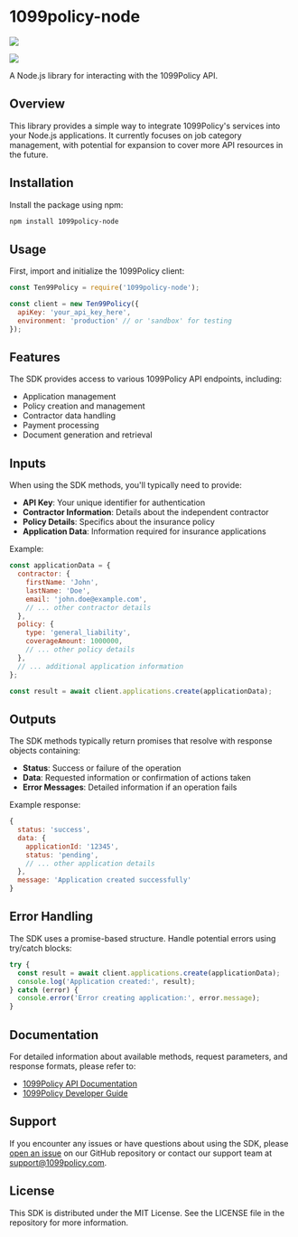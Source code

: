 # 1099policy-node

<a href="https://codeclimate.com/github/1099policy/1099policy-node/maintainability"><img src="https://api.codeclimate.com/v1/badges/d26e14fc7a2a1fb19467/maintainability" /></a>

<a href="https://codeclimate.com/github/1099policy/1099policy-node/test_coverage"><img src="https://api.codeclimate.com/v1/badges/d26e14fc7a2a1fb19467/test_coverage" /></a>

A Node.js library for interacting with the 1099Policy API.

## Overview

This library provides a simple way to integrate 1099Policy's services into your Node.js applications. It currently focuses on job category management, with potential for expansion to cover more API resources in the future.

## Installation

Install the package using npm:

```bash
npm install 1099policy-node
```

## Usage

First, import and initialize the 1099Policy client:

```javascript
const Ten99Policy = require('1099policy-node');

const client = new Ten99Policy({
  apiKey: 'your_api_key_here',
  environment: 'production' // or 'sandbox' for testing
});
```

## Features

The SDK provides access to various 1099Policy API endpoints, including:

- Application management
- Policy creation and management
- Contractor data handling
- Payment processing
- Document generation and retrieval

## Inputs

When using the SDK methods, you'll typically need to provide:

- **API Key**: Your unique identifier for authentication
- **Contractor Information**: Details about the independent contractor
- **Policy Details**: Specifics about the insurance policy
- **Application Data**: Information required for insurance applications

Example:

```javascript
const applicationData = {
  contractor: {
    firstName: 'John',
    lastName: 'Doe',
    email: 'john.doe@example.com',
    // ... other contractor details
  },
  policy: {
    type: 'general_liability',
    coverageAmount: 1000000,
    // ... other policy details
  },
  // ... additional application information
};

const result = await client.applications.create(applicationData);
```

## Outputs

The SDK methods typically return promises that resolve with response objects containing:

- **Status**: Success or failure of the operation
- **Data**: Requested information or confirmation of actions taken
- **Error Messages**: Detailed information if an operation fails

Example response:

```javascript
{
  status: 'success',
  data: {
    applicationId: '12345',
    status: 'pending',
    // ... other application details
  },
  message: 'Application created successfully'
}
```

## Error Handling

The SDK uses a promise-based structure. Handle potential errors using try/catch blocks:

```javascript
try {
  const result = await client.applications.create(applicationData);
  console.log('Application created:', result);
} catch (error) {
  console.error('Error creating application:', error.message);
}
```

## Documentation

For detailed information about available methods, request parameters, and response formats, please refer to:

- [1099Policy API Documentation](https://www.1099policy.com/docs)
- [1099Policy Developer Guide](https://docs.1099policy.com/)

## Support

If you encounter any issues or have questions about using the SDK, please [open an issue](https://github.com/1099policy/1099policy-node/issues) on our GitHub repository or contact our support team at support@1099policy.com.

## License

This SDK is distributed under the MIT License. See the LICENSE file in the repository for more information.
